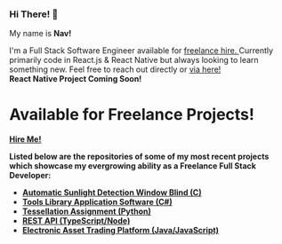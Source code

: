 ### Hi There! 👋
<p> My name is <strong> Nav! </strong></p>
<di> I'm a Full Stack Software Engineer available for <a href="https://www.linkedin.com/in/navidnorahmed/"> freelance hire. </a> Currently primarily code in React.js & React Native but always looking to learn something new. Feel free to reach out directly or <a href="https://linktr.ee/navidahmed?utm_source=linktree_profile_share&ltsid=b6ee25ae-24a1-4837-9f5d-332f07bdf277"> via here!</a></di>

<div>
  <strong> React Native Project Coming Soon!<strong/><br />
    <h1>Available for Freelance Projects!</h1>
    <a href="https://www.linkedin.com/in/navidnorahmed/"> Hire Me! </a>
   </p>
   
   </p>
 </div>

Listed below are the repositories of some of my most recent projects which showcase my evergrowing ability as a Freelance Full Stack Developer: <br />
<ul>
<a href="https://github.com/nahme6/Automatic-Sunlight-Detection-Window-Blind"><li>Automatic Sunlight Detection Window Blind (C)</li></a>
<a href="https://github.com/nahme6/Tools-Library-Application-Software"><li>Tools Library Application Software (C#)</li></a>
<a href="https://github.com/nahme6/IFB104-Tessellation-Assignment"><li>Tessellation Assignment (Python)</li></a>
<a href="https://github.com/nahme6/Spaceship-REST-API"><li>REST API (TypeScript/Node)</li></a>
<a href="https://github.com/nahme6/Electronic-Asset-Trading-Platform"><li>Electronic Asset Trading Platform (Java/JavaScript)</li></a>
</ul>
